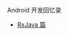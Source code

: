 Android 开发回忆录

* [RxJava 篇](https://github.com/dpyinjie/dev-note/blob/master/tec-article/rxjava.md)


